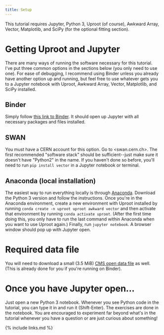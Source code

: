 ```yaml
---
title: Setup
---
```


This tutorial requires Jupyter, Python 3, Uproot (of course), Awkward Array, Vector, Matplotlib, and SciPy (for the optional fitting section).

# Getting Uproot and Jupyter

There are many ways of running the software necessary for this tutorial.
I've put three common options in the sections below (you only need to use one).
For ease of debugging, I recommend using Binder unless you already have another option up and running, but feel free to use whatever gets you to a Jupyter notebook with Uproot, Awkward Array, Vector, Matplotlib, and SciPy installed.

## Binder

Simply follow [this link to Binder](https://mybinder.org/v2/gh/masonproffitt/uproot-tutorial-notebooks/master).
It should open up Jupyter with all necessary packages and files installed.

## SWAN

You must have a CERN account for this option.
Go to <swan.cern.ch>.
The first recommended "software stack" should be sufficient--just make sure it doesn't have "Python2" in the name.
If you haven't done so before, you'll need to run `pip install vector` in a Jupyter notebook or terminal.

## Anaconda (local installation)

The easiest way to run everything locally is through [Anaconda](https://www.anaconda.com/distribution/).
Download the Python 3 version and follow the instructions.
Once you're in the Anaconda environment, create a new environment with Uproot installed by running
`conda create -n uproot uproot awkward vector`
and then activate that environment by running
`conda activate uproot`.
(After the first time doing this, you only have to run the last command within Anaconda when you want to use Uproot again.)
Finally, run `jupyter notebook`.
A browser window should pop up with Jupyter open.

# Required data file

You will need to download a small (3.5 MiB)
[CMS open data file](https://github.com/masonproffitt/uproot-tutorial-notebooks/raw/master/uproot-tutorial-file.root)
as well. (This is already done for you if you're running on Binder).

# Once you have Jupyter open...

Just open a new Python 3 notebook.
Whenever you see Python code in the tutorial, you can type it in and run it (Shift-Enter).
The exercises are done in the notebook.
You are encouraged to experiment far beyond what's in the tutorial whenever you have a question or are just curious about something!

{% include links.md %}
